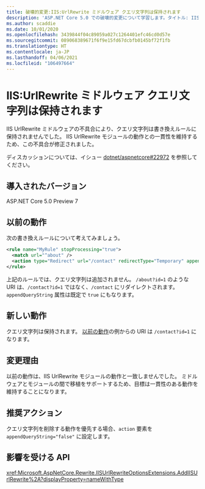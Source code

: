 ```yaml
---
title: 破壊的変更:IIS:UrlRewrite ミドルウェア クエリ文字列は保持されます
description: 'ASP.NET Core 5.0 での破壊的変更について学習します。タイトル: IIS:UrlRewrite ミドルウェア クエリ文字列は保持されます'
ms.author: scaddie
ms.date: 10/01/2020
ms.openlocfilehash: 3439844f04c89059a027c1264401efc46cd0d57e
ms.sourcegitcommit: 089068389671f6f9e15fd67dcbfb0145bf72f1fb
ms.translationtype: HT
ms.contentlocale: ja-JP
ms.lasthandoff: 04/06/2021
ms.locfileid: "106497664"
---
```

# <a name="iis-urlrewrite-middleware-query-strings-are-preserved"></a>IIS:UrlRewrite ミドルウェア クエリ文字列は保持されます

IIS UrlRewrite ミドルウェアの不具合により、クエリ文字列は書き換えルールに保持されませんでした。 IIS UrlRewrite モジュールの動作との一貫性を維持するため、この不具合が修正されました。

ディスカッションについては、イシュー [dotnet/aspnetcore#22972](https://github.com/dotnet/aspnetcore/issues/22972) を参照してください。

## <a name="version-introduced"></a>導入されたバージョン

ASP.NET Core 5.0 Preview 7

## <a name="old-behavior"></a>以前の動作

次の書き換えルールについて考えてみましょう。

```xml
<rule name="MyRule" stopProcessing="true">
  <match url="^about" />
  <action type="Redirect" url="/contact" redirectType="Temporary" appendQueryString="true" />
</rule>
```

上記のルールでは、クエリ文字列は追加されません。 `/about?id=1` のような URI は、`/contact?id=1` ではなく、`/contact` にリダイレクトされます。 `appendQueryString` 属性は既定で `true` にもなります。

## <a name="new-behavior"></a>新しい動作

クエリ文字列は保持されます。 [以前の動作](#old-behavior)の例からの URI は `/contact?id=1` になります。

## <a name="reason-for-change"></a>変更理由

以前の動作は、IIS UrlRewrite モジュールの動作と一致しませんでした。 ミドルウェアとモジュールの間で移植をサポートするため、目標は一貫性のある動作を維持することになります。

## <a name="recommended-action"></a>推奨アクション

クエリ文字列を削除する動作を優先する場合、`action` 要素を `appendQueryString="false"` に設定します。

## <a name="affected-apis"></a>影響を受ける API

<xref:Microsoft.AspNetCore.Rewrite.IISUrlRewriteOptionsExtensions.AddIISUrlRewrite%2A?displayProperty=nameWithType>

<!--

### Category

ASP.NET Core

### Affected APIs

`Overload:Microsoft.AspNetCore.Rewrite.IISUrlRewriteOptionsExtensions.AddIISUrlRewrite`

-->
